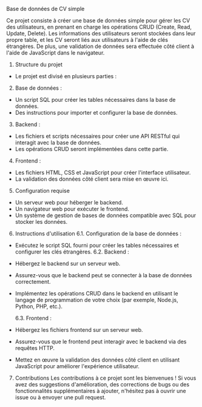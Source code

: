 Base de données de CV simple

Ce projet consiste à créer une base de données simple pour gérer les CV des utilisateurs, en prenant en charge les opérations CRUD (Create, Read, Update, Delete). Les informations des utilisateurs seront stockées dans leur propre table, et les CV seront liés aux utilisateurs à l'aide de clés étrangères. De plus, une validation de données sera effectuée côté client à l'aide de JavaScript dans le navigateur.

1. Structure du projet
- Le projet est divisé en plusieurs parties :

2. Base de données :

- Un script SQL pour créer les tables nécessaires dans la base de données.
- Des instructions pour importer et configurer la base de données.

3. Backend :

- Les fichiers et scripts nécessaires pour créer une API RESTful qui interagit avec la base de données.
- Les opérations CRUD seront implémentées dans cette partie.

4. Frontend :

- Les fichiers HTML, CSS et JavaScript pour créer l'interface utilisateur.
- La validation des données côté client sera mise en œuvre ici.

5. Configuration requise
- Un serveur web pour héberger le backend.
- Un navigateur web pour exécuter le frontend.
- Un système de gestion de bases de données compatible avec SQL pour stocker les données.

6. Instructions d'utilisation
    6.1. Configuration de la base de données :

- Exécutez le script SQL fourni pour créer les tables nécessaires et configurer les clés étrangères.
  6.2. Backend :

- Hébergez le backend sur un serveur web.
- Assurez-vous que le backend peut se connecter à la base de données correctement.
- Implémentez les opérations CRUD dans le backend en utilisant le langage de programmation de votre choix (par exemple, Node.js, Python, PHP, etc.).

  6.3. Frontend :

- Hébergez les fichiers frontend sur un serveur web.
- Assurez-vous que le frontend peut interagir avec le backend via des requêtes HTTP.
- Mettez en œuvre la validation des données côté client en utilisant JavaScript pour améliorer l'expérience utilisateur.

7. Contributions
Les contributions à ce projet sont les bienvenues ! Si vous avez des suggestions d'amélioration, des corrections de bugs ou des fonctionnalités supplémentaires à ajouter, n'hésitez pas à ouvrir une issue ou à envoyer une pull request.
